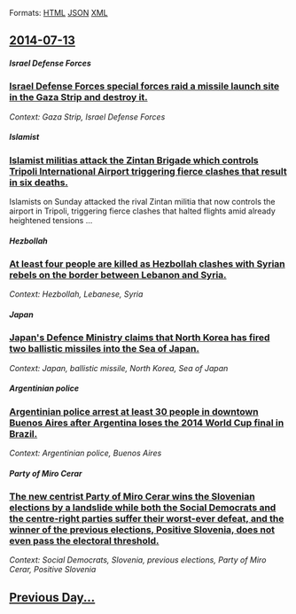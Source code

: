 
Formats: [HTML](2014/07/13/index.html)  [JSON](2014/07/13/index.json)  [XML](2014/07/13/index.xml)  

## [2014-07-13](/news/2014/07/13/index.md)

##### Israel Defense Forces
### [Israel Defense Forces special forces raid a missile launch site in the Gaza Strip and destroy it. ](/news/2014/07/13/israel-defense-forces-special-forces-raid-a-missile-launch-site-in-the-gaza-strip-and-destroy-it.md)
_Context: Gaza Strip, Israel Defense Forces_

##### Islamist
### [Islamist militias attack the Zintan Brigade which controls Tripoli International Airport triggering fierce clashes that result in six deaths. ](/news/2014/07/13/islamist-militias-attack-the-zintan-brigade-which-controls-tripoli-international-airport-triggering-fierce-clashes-that-result-in-six-deaths.md)
Islamists&#x20;on&#x20;Sunday&#x20;attacked&#x20;the&#x20;rival&#x20;Zintan&#x20;militia&#x20;that&#x20;now&#x20;controls&#x20;the&#x20;airport&#x20;in&#x20;Tripoli,&#x20;triggering&#x20;fierce&#x20;clashes&#x20;that&#x20;halted&#x20;flights&#x20;amid&#x20;already&#x20;heightened&#x20;tensions&#x20;...

##### Hezbollah
### [At least four people are killed as Hezbollah clashes with Syrian rebels on the border between Lebanon and Syria. ](/news/2014/07/13/at-least-four-people-are-killed-as-hezbollah-clashes-with-syrian-rebels-on-the-border-between-lebanon-and-syria.md)
_Context: Hezbollah, Lebanese, Syria_

##### Japan
### [Japan's Defence Ministry claims that North Korea has fired two ballistic missiles into the Sea of Japan. ](/news/2014/07/13/japan-s-defence-ministry-claims-that-north-korea-has-fired-two-ballistic-missiles-into-the-sea-of-japan.md)
_Context: Japan, ballistic missile, North Korea, Sea of Japan_

##### Argentinian police
### [Argentinian police arrest at least 30 people in downtown Buenos Aires after Argentina loses the 2014 World Cup final in Brazil. ](/news/2014/07/13/argentinian-police-arrest-at-least-30-people-in-downtown-buenos-aires-after-argentina-loses-the-2014-world-cup-final-in-brazil.md)
_Context: Argentinian police, Buenos Aires_

##### Party of Miro Cerar
### [The new centrist Party of Miro Cerar wins the Slovenian elections by a landslide while both the Social Democrats and the centre-right parties suffer their worst-ever defeat, and the winner of the previous elections, Positive Slovenia, does not even pass the electoral threshold. ](/news/2014/07/13/the-new-centrist-party-of-miro-cerar-wins-the-slovenian-elections-by-a-landslide-while-both-the-social-democrats-and-the-centre-right-partie.md)
_Context: Social Democrats, Slovenia,  previous elections, Party of Miro Cerar, Positive Slovenia_

## [Previous Day...](/news/2014/07/12/index.md)

